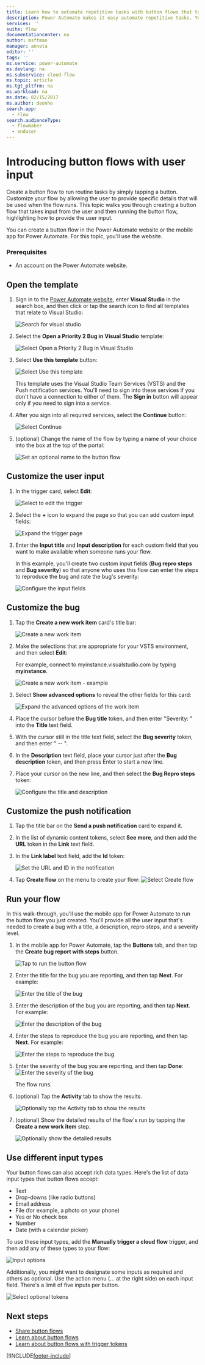 ```yaml
---
title: Learn how to automate repetitive tasks with button flows that take user input | Microsoft Docs
description: Power Automate makes it easy automate repetitive tasks. Your flows can even take user input when running a repetitive task.
services: ''
suite: flow
documentationcenter: na
author: msftman
manager: anneta
editor: ''
tags: ''
ms.service: power-automate
ms.devlang: na
ms.subservice: cloud-flow
ms.topic: article
ms.tgt_pltfrm: na
ms.workload: na
ms.date: 02/15/2017
ms.author: deonhe
search.app: 
  - Flow
search.audienceType: 
  - flowmaker
  - enduser
---
```

# Introducing button flows with user input

Create a button flow to run routine tasks by simply tapping a button. Customize your flow by allowing the user to provide specific details that will be used when the flow runs. This topic walks you through creating a button flow that takes input from the user and then running the button flow, highlighting how to provide the user input.

You can create a button flow in the Power Automate website or the mobile app for Power Automate. For this topic, you'll use the website.

### Prerequisites
* An account on the Power Automate website.

## Open the template
1. Sign in to the [Power Automate website](https://flow.microsoft.com), enter **Visual Studio** in the search box, and then click or tap the search icon to find all templates that relate to Visual Studio:
   
    ![Search for visual studio](./media/button-flow-with-user-input-tokens/1.png)  
2. Select the **Open a Priority 2 Bug in Visual Studio** template:
   
    ![Select Open a Priority 2 Bug in Visual Studio](./media/button-flow-with-user-input-tokens/2.png)  
3. Select **Use this template** button:
   
    ![Select Use this template](./media/button-flow-with-user-input-tokens/3.png)  
   
    This template uses the Visual Studio Team Services (VSTS) and the Push notification services. You'll need to sign into these services if you don't have a connection to either of them. The **Sign in** button will appear only if you need to sign into a service.
4. After you sign into all required services, select the **Continue** button:
   
    ![Select Continue](./media/button-flow-with-user-input-tokens/4.png)  
5. (optional) Change the name of the flow by typing a name of your choice into the box at the top of the portal:
   
    ![Set an optional name to the button flow](./media/button-flow-with-user-input-tokens/5.png)

## Customize the user input
1. In the trigger card, select **Edit**:
   
    ![Select to edit the trigger](./media/button-flow-with-user-input-tokens/6.png)  
2. Select the **+** icon to expand the page so that you can add custom input fields:
   
    ![Expand the trigger page](./media/button-flow-with-user-input-tokens/7.png)
3. Enter the **Input title** and **Input description** for each custom field that you want to make available when someone runs your flow.  
   
    In this example, you'll create two custom input fields (**Bug repro steps** and **Bug severity**) so that anyone who uses this flow can enter the steps to reproduce the bug and rate the bug's severity:  
   
    ![Configure the input fields](./media/button-flow-with-user-input-tokens/8.png)

## Customize the bug
1. Tap the **Create a new work item** card's title bar:
   
    ![Create a new work item](./media/button-flow-with-user-input-tokens/9.png)  
2. Make the selections that are appropriate for your VSTS environment, and then select **Edit**:
   
    For example, connect to myinstance.visualstudio.com by typing **myinstance**.
   
    ![Create a new work item - example](./media/button-flow-with-user-input-tokens/10.png)  
3. Select **Show advanced options** to reveal the other fields for this card:
   
    ![Expand the advanced options of the work item](./media/button-flow-with-user-input-tokens/11.png)  
4. Place the cursor before the **Bug title** token, and then enter "Severity: " into the **Title** text field.
5. With the cursor still in the title text field, select the **Bug severity** token, and then enter " -- ".  
6. In the **Description** text field, place your cursor just after the **Bug description** token, and then press Enter to start a new line.
7. Place your cursor on the new line, and then select the **Bug Repro steps** token:
   
    ![Configure the title and description](./media/button-flow-with-user-input-tokens/12.png)

## Customize the push notification
1. Tap the title bar on the **Send a push notification** card to expand it.
2. In the list of dynamic content tokens, select **See more**, and then add the **URL** token in the **Link** text field.
3. In the **Link label** text field, add the **Id** token:
   
    ![Set the URL and ID in the notification](./media/button-flow-with-user-input-tokens/13.png)  
4. Tap **Create flow** on the menu to create your flow:
    ![Select Create flow](./media/button-flow-with-user-input-tokens/14.png)  

## Run your flow
In this walk-through, you'll use the mobile app for Power Automate to run the button flow you just created. You'll provide all the user input that's needed to create a bug with a title, a description, repro steps, and a severity level.  

1. In the mobile app for Power Automate, tap the **Buttons** tab, and then tap the **Create bug report with steps** button.
   
    ![Tap to run the button flow](./media/button-flow-with-user-input-tokens/runmt1.png)  
2. Enter the title for the bug you are reporting, and then tap **Next**. For example:
   
    ![Enter the title of the bug](./media/button-flow-with-user-input-tokens/runmt2.png)  
3. Enter the description of the bug you are reporting, and then tap **Next**. For example:
   
    ![Enter the description of the bug](./media/button-flow-with-user-input-tokens/runmt3.png)  
4. Enter the steps to reproduce the bug you are reporting, and then tap **Next**. For example:
   
    ![Enter the steps to reproduce the bug](./media/button-flow-with-user-input-tokens/runmt3-1.png)  
5. Enter the severity of the bug you are reporting, and then tap **Done**:  
    ![Enter the severity of the bug](./media/button-flow-with-user-input-tokens/runmt3-2.png)  
   
    The flow runs.
6. (optional) Tap the **Activity** tab to show the results.
   
    ![Optionally tap the Activity tab to show the results](./media/button-flow-with-user-input-tokens/runmt5.png)  
7. (optional) Show the detailed results of the flow's run by tapping the **Create a new work item** step.
   
    ![Optionally show the detailed results](./media/button-flow-with-user-input-tokens/runmt6.png)


## Use different input types

Your button flows can also accept rich data types. Here's the list of data input types that button flows accept: 

- Text
- Drop-downs (like radio buttons)
- Email address
- File (for example, a photo on your phone)
- Yes or No check box
- Number
- Date (with a calendar picker)

To use these input types, add the **Manually trigger a cloud flow** trigger, and then add any of these types to your flow:

![Input options](media/button-flow-with-user-input-tokens/input-options.png)

Additionally, you might want to designate some inputs as required and others as optional. Use the action menu (... at the right side) on each input field. There's a limit of five inputs per button.

![Select optional tokens](media/button-flow-with-user-input-tokens/required-optional.png)

## Next steps
* [Share button flows](share-buttons.md)
* [Learn about button flows](introduction-to-button-flows.md)  
* [Learn about button flows with trigger tokens](introduction-to-button-trigger-tokens.md)  



[!INCLUDE[footer-include](includes/footer-banner.md)]